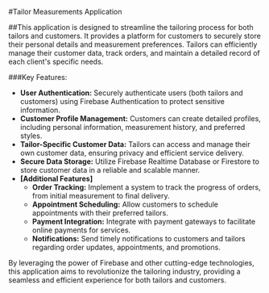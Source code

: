 #Tailor Measurements Application

##This application is designed to streamline the tailoring process for both tailors and customers. It provides a platform for customers to securely store their personal details and measurement preferences. Tailors can efficiently manage their customer data, track orders, and maintain a detailed record of each client's specific needs.

###Key Features:

* **User Authentication:** Securely authenticate users (both tailors and customers) using Firebase Authentication to protect sensitive information.
* **Customer Profile Management:** Customers can create detailed profiles, including personal information, measurement history, and preferred styles.
* **Tailor-Specific Customer Data:** Tailors can access and manage their own customer data, ensuring privacy and efficient service delivery.
* **Secure Data Storage:** Utilize Firebase Realtime Database or Firestore to store customer data in a reliable and scalable manner. 
* **[Additional Features]**
    * **Order Tracking:** Implement a system to track the progress of orders, from initial measurement to final delivery.
    * **Appointment Scheduling:** Allow customers to schedule appointments with their preferred tailors.
    * **Payment Integration:** Integrate with payment gateways to facilitate online payments for services.
    * **Notifications:** Send timely notifications to customers and tailors regarding order updates, appointments, and promotions.

By leveraging the power of Firebase and other cutting-edge technologies, this application aims to revolutionize the tailoring industry, providing a seamless and efficient experience for both tailors and customers.
